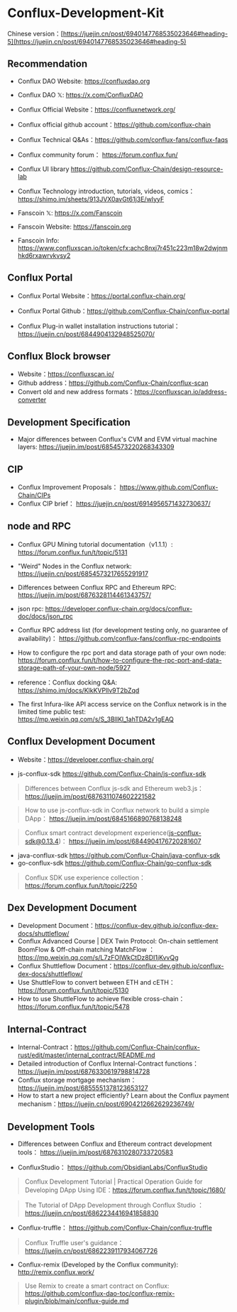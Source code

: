 # Conflux-Development-Kit

Chinese version：[https://juejin.cn/post/6940147768535023646#heading-5](https://juejin.cn/post/6940147768535023646#heading-5)

## Recommendation
- Conflux DAO Website: https://confluxdao.org

- Conflux DAO 𝕏: https://x.com/ConfluxDAO

- Conflux Official Website：https://confluxnetwork.org/

- Conflux official github account：https://github.com/conflux-chain

- Conflux Technical Q&As：https://github.com/conflux-fans/conflux-faqs

- Conflux community forum：	https://forum.conflux.fun/

- Conflux UI library	https://github.com/Conflux-Chain/design-resource-lab

- Conflux Technology introduction, tutorials, videos, comics：https://shimo.im/sheets/913JVX0avGt61j3E/wIyyF

- Fanscoin 𝕏: https://x.com/Fanscoin

- Fanscoin Website: https://fanscoin.org

- Fanscoin Info: https://www.confluxscan.io/token/cfx:achc8nxj7r451c223m18w2dwjnmhkd6rxawrvkvsy2



## Conflux Portal	
- Conflux Portal Website：https://portal.conflux-chain.org/

- Conflux Portal Github：https://github.com/Conflux-Chain/conflux-portal

- Conflux Plug-in wallet installation instructions tutorial：https://juejin.cn/post/6844904132948525070/

## Conflux Block browser
- Website：https://confluxscan.io/
- Github address：https://github.com/Conflux-Chain/conflux-scan
- Convert old and new address formats：https://confluxscan.io/address-converter

## Development Specification

- Major differences between Conflux's CVM and EVM virtual machine layers: https://juejin.im/post/6854573220268343309

## CIP
- Conflux Improvement Proposals：	https://www.github.com/Conflux-Chain/CIPs
- Conflux CIP brief： https://juejin.cn/post/6914956571432730637/



## node and RPC
- Conflux GPU Mining tutorial documentation（v1.1.1）:	https://forum.conflux.fun/t/topic/5131
- "Weird" Nodes in the Conflux network:	https://juejin.cn/post/6854573217655291917
- Differences between Conflux RPC and Ethereum RPC:	https://juejin.im/post/6876328114461343757/
- json rpc:	https://developer.conflux-chain.org/docs/conflux-doc/docs/json_rpc
- Conflux RPC address list (for development testing only, no guarantee of availability)：	https://github.com/conflux-fans/conflux-rpc-endpoints

- How to configure the rpc port and data storage path of your own node: https://forum.conflux.fun/t/how-to-configure-the-rpc-port-and-data-storage-path-of-your-own-node/5927

- reference：Conflux docking Q&A: https://shimo.im/docs/KlkKVPllv9T2bZqd
- The first Infura-like API access service on the Conflux network is in the limited time public test: https://mp.weixin.qq.com/s/S_3BllKl_1ahTDA2v1gEAQ



## Conflux Development Document	
- Website：https://developer.conflux-chain.org/

- js-conflux-sdk	https://github.com/Conflux-Chain/js-conflux-sdk

> Differences between Conflux js-sdk and Ethereum web3.js：	https://juejin.im/post/6876311074602221582

> How to use js-conflux-sdk in Conflux network to build a simple DApp：	https://juejin.im/post/6845166890768138248

> Conflux smart contract development experience(js-conflux-sdk@0.13.4)：	https://juejin.im/post/6844904176720281607

- java-conflux-sdk	https://github.com/Conflux-Chain/java-conflux-sdk
- go-conflux-sdk	https://github.com/Conflux-Chain/go-conflux-sdk
> Conflux SDK use experience collection：https://forum.conflux.fun/t/topic/2250

## Dex Development Document
- Development Document：https://conflux-dev.github.io/conflux-dex-docs/shuttleflow/
- Conflux Advanced Course | DEX Twin Protocol: On-chain settlement BoomFlow & Off-chain matching MatchFlow	：https://mp.weixin.qq.com/s/L7zFOIWkCtDz8DI1jKvvQg
- Conflux Shuttleflow Document：https://conflux-dev.github.io/conflux-dex-docs/shuttleflow/
- Use ShuttleFlow to convert between ETH and cETH：https://forum.conflux.fun/t/topic/5130
- How to use ShuttleFlow to achieve flexible cross-chain：https://forum.conflux.fun/t/topic/5478



## Internal-Contract
- Internal-Contract：https://github.com/Conflux-Chain/conflux-rust/edit/master/internal_contract/README.md
- Detailed introduction of Conflux Internal-Contract functions：https://juejin.im/post/6876330619798814728
- Conflux storage mortgage mechanism：https://juejin.im/post/6855551378123653127
- How to start a new project efficiently? Learn about the Conflux payment mechanism：https://juejin.cn/post/6904212662629236749/

## Development Tools
- Differences between Conflux and Ethereum contract development tools：	https://juejin.im/post/6876310280733720583

- ConfluxStudio：	https://github.com/ObsidianLabs/ConfluxStudio
> Conflux Development Tutorial | Practical Operation Guide for Developing DApp Using IDE：https://forum.conflux.fun/t/topic/1680/

> The Tutorial of DApp Development through Conflux Studio ：https://juejin.cn/post/6862234416941858830


- Conflux-truffle：	https://github.com/Conflux-Chain/conflux-truffle
> Conflux Truffle user's guidance：https://juejin.cn/post/6862239117934067726
 
- Conflux-remix (Developed by the Conflux community): http://remix.conflux.work/
> Use Remix to create a smart contract on Conflux: https://github.com/conflux-dao-toc/conflux-remix-plugin/blob/main/conflux-guide.md
